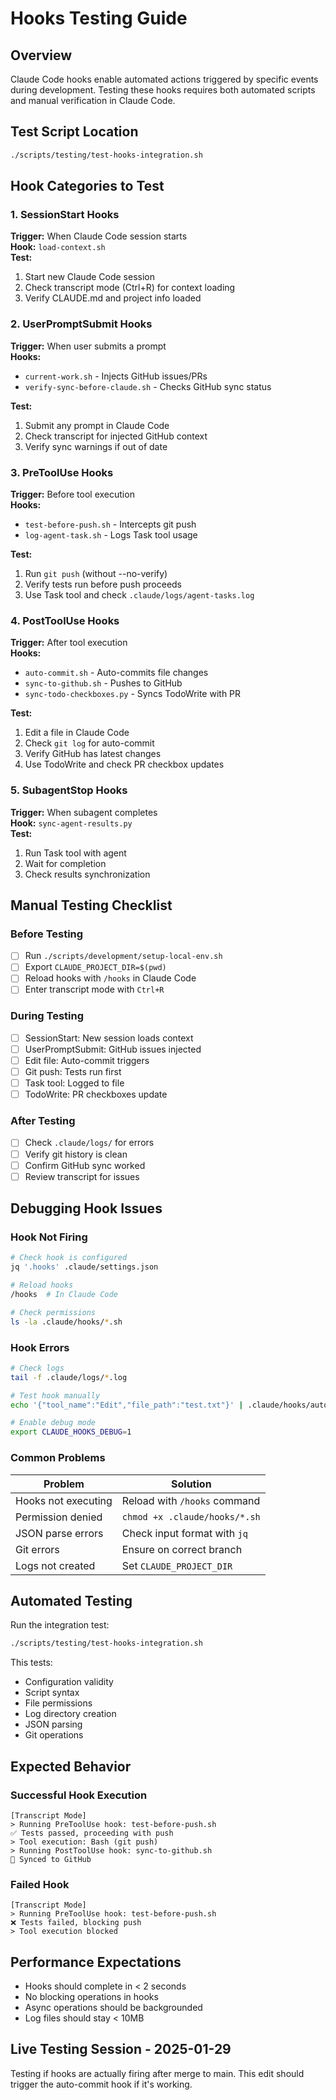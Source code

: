 # Hooks Testing Guide

## Overview
Claude Code hooks enable automated actions triggered by specific events during development. Testing these hooks requires both automated scripts and manual verification in Claude Code.

## Test Script Location
```bash
./scripts/testing/test-hooks-integration.sh
```

## Hook Categories to Test

### 1. SessionStart Hooks
**Trigger:** When Claude Code session starts  
**Hook:** `load-context.sh`  
**Test:**
1. Start new Claude Code session
2. Check transcript mode (Ctrl+R) for context loading
3. Verify CLAUDE.md and project info loaded

### 2. UserPromptSubmit Hooks  
**Trigger:** When user submits a prompt  
**Hooks:** 
- `current-work.sh` - Injects GitHub issues/PRs
- `verify-sync-before-claude.sh` - Checks GitHub sync status

**Test:**
1. Submit any prompt in Claude Code
2. Check transcript for injected GitHub context
3. Verify sync warnings if out of date

### 3. PreToolUse Hooks
**Trigger:** Before tool execution  
**Hooks:**
- `test-before-push.sh` - Intercepts git push
- `log-agent-task.sh` - Logs Task tool usage

**Test:**
1. Run `git push` (without --no-verify)
2. Verify tests run before push proceeds
3. Use Task tool and check `.claude/logs/agent-tasks.log`

### 4. PostToolUse Hooks
**Trigger:** After tool execution  
**Hooks:**
- `auto-commit.sh` - Auto-commits file changes
- `sync-to-github.sh` - Pushes to GitHub
- `sync-todo-checkboxes.py` - Syncs TodoWrite with PR

**Test:**
1. Edit a file in Claude Code
2. Check `git log` for auto-commit
3. Verify GitHub has latest changes
4. Use TodoWrite and check PR checkbox updates

### 5. SubagentStop Hooks
**Trigger:** When subagent completes  
**Hook:** `sync-agent-results.py`  
**Test:**
1. Run Task tool with agent
2. Wait for completion
3. Check results synchronization

## Manual Testing Checklist

### Before Testing
- [ ] Run `./scripts/development/setup-local-env.sh`
- [ ] Export `CLAUDE_PROJECT_DIR=$(pwd)`
- [ ] Reload hooks with `/hooks` in Claude Code
- [ ] Enter transcript mode with `Ctrl+R`

### During Testing
- [ ] SessionStart: New session loads context
- [ ] UserPromptSubmit: GitHub issues injected
- [ ] Edit file: Auto-commit triggers
- [ ] Git push: Tests run first
- [ ] Task tool: Logged to file
- [ ] TodoWrite: PR checkboxes update

### After Testing
- [ ] Check `.claude/logs/` for errors
- [ ] Verify git history is clean
- [ ] Confirm GitHub sync worked
- [ ] Review transcript for issues

## Debugging Hook Issues

### Hook Not Firing
```bash
# Check hook is configured
jq '.hooks' .claude/settings.json

# Reload hooks
/hooks  # In Claude Code

# Check permissions
ls -la .claude/hooks/*.sh
```

### Hook Errors
```bash
# Check logs
tail -f .claude/logs/*.log

# Test hook manually
echo '{"tool_name":"Edit","file_path":"test.txt"}' | .claude/hooks/auto-commit.sh

# Enable debug mode
export CLAUDE_HOOKS_DEBUG=1
```

### Common Problems

| Problem | Solution |
|---------|----------|
| Hooks not executing | Reload with `/hooks` command |
| Permission denied | `chmod +x .claude/hooks/*.sh` |
| JSON parse errors | Check input format with `jq` |
| Git errors | Ensure on correct branch |
| Logs not created | Set `CLAUDE_PROJECT_DIR` |

## Automated Testing

Run the integration test:
```bash
./scripts/testing/test-hooks-integration.sh
```

This tests:
- Configuration validity
- Script syntax
- File permissions
- Log directory creation
- JSON parsing
- Git operations

## Expected Behavior

### Successful Hook Execution
```
[Transcript Mode]
> Running PreToolUse hook: test-before-push.sh
✅ Tests passed, proceeding with push
> Tool execution: Bash (git push)
> Running PostToolUse hook: sync-to-github.sh
🔄 Synced to GitHub
```

### Failed Hook
```
[Transcript Mode]
> Running PreToolUse hook: test-before-push.sh
❌ Tests failed, blocking push
> Tool execution blocked
```

## Performance Expectations

- Hooks should complete in < 2 seconds
- No blocking operations in hooks
- Async operations should be backgrounded
- Log files should stay < 10MB

## Live Testing Session - 2025-01-29
Testing if hooks are actually firing after merge to main.
This edit should trigger the auto-commit hook if it's working.